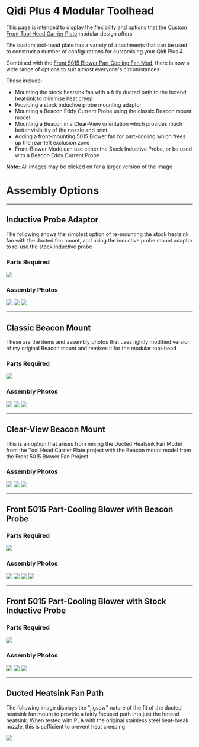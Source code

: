 # Qidi Plus 4 Modular Toolhead

This page is intended to display the flexibility and options that the [Custom Front Tool Head Carrier Plate](https://www.printables.com/model/1221132-custom-front-tool-head-carrier-plate-for-qidi-plus) modular design offers

The custom tool-head plate has a variety of attachments that can be used to construct a number of configurations for customising your Qidi Plus 4.

Combined with the [Front 5015 Blower Part Cooling Fan Mod](https://www.printables.com/model/1232611-modular-front-mounted-5015-blower-modification-for),
there is now a wide range of options to suit almost everyone's circumstances.

These include:

- Mounting the stock heatsink fan with a fully ducted path to the hotend heatsink to minimise heat creep
- Providing a stock inductive probe mounting adaptor
- Mounting a Beacon Eddy Current Probe using the classic Beacon mount model
- Mounting a Beacon in a Clear-View orientation which provides much better visibility of the nozzle and print
- Adding a front-mounting 5015 Blower fan for part-cooling which frees up the rear-left exclusion zone
- Front-Blower Mode can use either the Stock Inductive Probe, or be used with a Beacon Eddy Current Probe

**Note:** All images may be clicked on for a larger version of the image

# Assembly Options

---

## Inductive Probe Adaptor

The following shows the simplest option of re-mounting the stock heatsink fan with the ducted fan mount,
and using the inductive probe mount adaptor to re-use the stock inductive probe

### Parts Required

[<img src="./small/Stock-Fan-Probe-Items.jpg">](./images/Stock-Fan-Probe-Items.jpg)

### Assembly Photos

[<img src="./small/Stock-Fan-Probe-Assembly-1.jpg">](./images/Stock-Fan-Probe-Assembly-1.jpg)
[<img src="./small/Stock-Fan-Probe-Assembly-2.jpg">](./images/Stock-Fan-Probe-Assembly-2.jpg)
[<img src="./small/Stock-Fan-Probe-Assembly-3.jpg">](./images/Stock-Fan-Probe-Assembly-3.jpg)

---

## Classic Beacon Mount

These are the items and assembly photos that uses lightly modified version of my original Beacon mount and
remixes it for the modular tool-head

### Parts Required

[<img src="./small/Classic-Beacon-Mount-Items.jpg">](./images/Classic-Beacon-Mount-Items.jpg)

### Assembly Photos

[<img src="./small/Classic-Beacon-Mount-Assembly-1.jpg">](./images/Classic-Beacon-Mount-Assembly-1.jpg)
[<img src="./small/Classic-Beacon-Mount-Assembly-2.jpg">](./images/Classic-Beacon-Mount-Assembly-2.jpg)
[<img src="./small/Classic-Beacon-Mount-Assembly-3.jpg">](./images/Classic-Beacon-Mount-Assembly-3.jpg)

---

## Clear-View Beacon Mount

This is an option that arises from mixing the Ducted Heatsink Fan Model from the Tool Head Carrier Plate project
with the Beacon mount model from the Front 5015 Blower Fan Project

### Assembly Photos

[<img src="./small/Clear-View-Beacon-Assembly-1.jpg">](./images/Clear-View-Beacon-Assembly-1.jpg)
[<img src="./small/Clear-View-Beacon-Assembly-2.jpg">](./images/Clear-View-Beacon-Assembly-2.jpg)
[<img src="./small/Clear-View-Beacon-Assembly-3.jpg">](./images/Clear-View-Beacon-Assembly-3.jpg)

---

## Front 5015 Part-Cooling Blower with Beacon Probe

### Parts Required

[<img src="./small/Front-Blower-Beacon-Items.jpg">](./images/Front-Blower-Beacon-Items.jpg)

### Assembly Photos

[<img src="./small/Front-Blower-Beacon-Assembly-1.jpg">](./images/Front-Blower-Beacon-Assembly-1.jpg)
[<img src="./small/Front-Blower-Beacon-Assembly-2.jpg">](./images/Front-Blower-Beacon-Assembly-2.jpg)
[<img src="./small/Front-Blower-Beacon-Assembly-3.jpg">](./images/Front-Blower-Beacon-Assembly-3.jpg)
[<img src="./small/Front-Blower-Beacon-Assembly-4.jpg">](./images/Front-Blower-Beacon-Assembly-4.jpg)

---

## Front 5015 Part-Cooling Blower with Stock Inductive Probe

### Parts Required

[<img src="./small/Front-Blower-Stock-Probe-Items.jpg">](./images/Front-Blower-Stock-Probe-Items.jpg)

### Assembly Photos

[<img src="./small/Front-Blower-Stock-Probe-Assembly-1.jpg">](./images/Front-Blower-Stock-Probe-Assembly-1.jpg)
[<img src="./small/Front-Blower-Stock-Probe-Assembly-2.jpg">](./images/Front-Blower-Stock-Probe-Assembly-2.jpg)
[<img src="./small/Front-Blower-Stock-Probe-Assembly-3.jpg">](./images/Front-Blower-Stock-Probe-Assembly-3.jpg)

---

## Ducted Heatsink Fan Path

The following image displays the "jigsaw" nature of the fit of the ducted heatsink fan mount to
provide a fairly focused path into just the hotend heatsink.  When tested with PLA with the
original stainless steel heat-break nozzle, this is sufficient to prevent heat creeping.

[<img src="./small/Ducted-Heatsink-Fan-Path.jpg">](./images/Ducted-Heatsink-Fan-Path.jpg)
